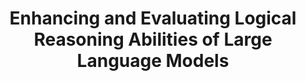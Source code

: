 ---
title: "Enhancing and Evaluating Logical Reasoning Abilities of Large Language Models"
authors: "Shujie Deng, Honghua Dong, Xujie Si"
venue: "ICLR 2024 Workshop on Secure and Trustworthy Large Language Models"
year: "2024"
type: "workshop"
paperurl: ''
citation: https://openreview.net/forum?id=xw06d8NQAd
--- 